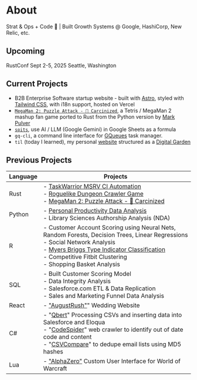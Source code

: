 # About
Strat & Ops + Code 🦀 | Built Growth Systems @ Google, HashiCorp, New Relic, etc.

## Upcoming
RustConf Sept 2-5, 2025 Seattle, Washington

## Current Projects
- B2B Enterprise Software startup website - built with [Astro](https://astro.build/), styled with [Tailwind CSS](https://tailwindcss.com/), with i18n support, hosted on Vercel
- [`MegaMan 2: Puzzle Attack - 🦀 Carcinized`](https://iwyatt.github.io/mm2pa-c/index.html), a Tetris / MegaMan 2 mashup fan game ported to Rust from the Python version by [Mark Pulver]([url](https://github.com/markpulver/mega-man-2-puzzle-attack))
- [`spits`](https://github.com/iwyatt/spits), use AI / LLM (Google Gemini) in Google Sheets as a formula
- `gq-cli`, a command line interface for [GQueues](https://gqz.page.link/Rvzp98m6wrY9E27J9) task manager.
- `til` (today I learned), my personal [website](https://www.isaacwyatt.com/) structured as a [Digital Garden](https://www.isaacwyatt.com/digital-garden/)

## Previous Projects
| Language | Projects |
| --- |  --- | 
| Rust |- [TaskWarrior MSRV CI Automation](https://www.isaacwyatt.com/posts/2023-11-21/) <br>- [Roguelike Dungeon Crawler Game](https://www.isaacwyatt.com/posts/2024-01-25/)<br>- [MegaMan 2: Puzzle Attack - 🦀 Carcinized](https://iwyatt.github.io/mm2pa-c/index.html)
| Python |- [Personal Productivity Data Analysis](https://www.isaacwyatt.com/posts/2023-06-02) <br>- Library Sciences Authorship Analysis (NDA)|
| R |- Customer Account Scoring using Neural Nets, Random Forests, Decision Trees, Linear Regressions <br>- Social Network Analysis <br>- [Myers Briggs Type Indicator Classification](https://www.isaacwyatt.com/posts/2023-11-06/) <br>- Competitive Fitbit Clustering <br>- Shopping Basket Analysis | 
| SQL |- Built Customer Scoring Model <br>- Data Integrity Analysis <br>- Salesforce.com ETL & Data Replication <br>- Sales and Marketing Funnel Data Analysis |
| React |- ["AugustRush"](https://github.com/iwyatt/augustrush)" Wedding Website |
| C# |- "[Qbert](https://github.com/iwyatt/Qbert)" Processing CSVs and inserting data into Salesforce and Eloqua <br>- "[CodeSpider](https://www.isaacwyatt.com/posts/2023-12-04/)" web crawler to identify out of date code and content <br>- "[CSVCompare](https://www.isaacwyatt.com/posts/2024-03-30/)" to dedupe email lists using MD5 hashes |
| Lua |- ["AlphaZero"](https://github.com/iwyatt/AlphaZero) Custom User Interface for World of Warcraft |
